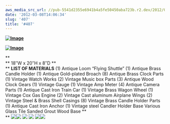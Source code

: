 ```yaml
---
aws_media_src_url: //pub-5541d2355e6941b4a5fe50450aba723b.r2.dev/2012/03/407-blk1.jpg
date: '2012-03-08T14:06:34'
slug: '407'
title: '#407'
---
```


 **[![Image](//pub-5541d2355e6941b4a5fe50450aba723b.r2.dev/2012/03/407-blk1.jpg?w=487)](//pub-5541d2355e6941b4a5fe50450aba723b.r2.dev/2012/03/407-blk1.jpg)**

 **[![Image](//pub-5541d2355e6941b4a5fe50450aba723b.r2.dev/2012/03/407.jpg?w=487)](//pub-5541d2355e6941b4a5fe50450aba723b.r2.dev/2012/03/407.jpg)**

 **  
 ** 18″W x 20″H x 8″D **  
 ** **LIST OF MATERIALS** (1) Antique Loom “Flying Shuttle”  (1) Antique Brass Candle Holder   (1) Antique Gold-plated Broach   (8) Antique Brass Clock Parts   (1) Vintage Watch Works   (2) Vintage Music box Parts   (3) Antique Wood Clock Gears   (1) Vintage Gauge   (1) Vintage Amp Meter   (4) Antique Camera Parts   (1) Antique Cast Iron Train Car   (1) Vintage Brass Wagon Wheel   (1) Vintage Cox Gas Engine   (2) Vintage Cast aluminum Airplane Wings   (2) Vintage Steel & Brass Shell Casings    (8) Vintage Brass Candle Holder Parts    (1) Antique Cast Iron Anchor   (1) Vintage steel Candler Holder Base   Various Glass Tile   Sanded Grout   Wood Base      **  
 ** [![](//pub-5541d2355e6941b4a5fe50450aba723b.r2.dev/2012/03/2523407-3qrtr-close.jpg?w=320&h=292)](//pub-5541d2355e6941b4a5fe50450aba723b.r2.dev/2012/03/2523407-3qrtr-close.jpg)[![](//pub-5541d2355e6941b4a5fe50450aba723b.r2.dev/2012/03/2523407-3qrtr-view.jpg?w=192&h=320)](//pub-5541d2355e6941b4a5fe50450aba723b.r2.dev/2012/03/2523407-3qrtr-view.jpg) [![](//pub-5541d2355e6941b4a5fe50450aba723b.r2.dev/2012/03/2523407-detail-clse.jpg?w=320&h=214)](//pub-5541d2355e6941b4a5fe50450aba723b.r2.dev/2012/03/2523407-detail-clse.jpg) [![](//pub-5541d2355e6941b4a5fe50450aba723b.r2.dev/2012/03/2523407-detail-frnt.jpg?w=320&h=214)](//pub-5541d2355e6941b4a5fe50450aba723b.r2.dev/2012/03/2523407-detail-frnt.jpg) [![](//pub-5541d2355e6941b4a5fe50450aba723b.r2.dev/2012/03/2523407-detail-2.jpg?w=214&h=320)](//pub-5541d2355e6941b4a5fe50450aba723b.r2.dev/2012/03/2523407-detail-2.jpg)[![](//pub-5541d2355e6941b4a5fe50450aba723b.r2.dev/2012/03/2523407-detail-mid.jpg?w=214&h=320)](//pub-5541d2355e6941b4a5fe50450aba723b.r2.dev/2012/03/2523407-detail-mid.jpg)